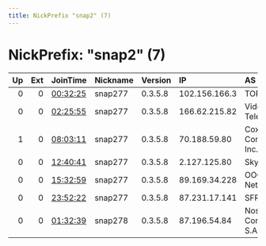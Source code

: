 ```yaml
---
title: NickPrefix "snap2" (7)
---
```


# NickPrefix: "snap2" (7)

|   Up |   Ext | JoinTime                                                                                            | Nickname   | Version   | IP            | AS                      | CC   |   ORp |   Dirp | OS    | Contact   |   eFamMembers |
|-----:|------:|:----------------------------------------------------------------------------------------------------|:-----------|:----------|:--------------|:------------------------|:-----|------:|-------:|:------|:----------|--------------:|
|    0 |     0 | [00:32:25](https://metrics.torproject.org/rs.html#details/2D35D0C3DCC7F9DA07DD0A0F56C2709D9FF5B5D8) | snap277    | 0.3.5.8   | 102.156.166.3 | TOPNET                  | tn   | 40657 |      0 | Linux | None      |             1 |
|    0 |     0 | [02:25:55](https://metrics.torproject.org/rs.html#details/24951A539B41731D8D3A403BC2FC364C4C0075F9) | snap277    | 0.3.5.8   | 166.62.215.82 | Videotron Telecom Ltee  | ca   | 39571 |      0 | Linux | None      |             1 |
|    1 |     0 | [08:03:11](https://metrics.torproject.org/rs.html#details/B9DEE2A00E8CEFD61A2C476867CD3F8DD9A0F044) | snap277    | 0.3.5.8   | 70.188.59.80  | Cox Communications Inc. | us   | 42165 |      0 | Linux | None      |             1 |
|    0 |     0 | [12:40:41](https://metrics.torproject.org/rs.html#details/42F8B6129264A824C2E5E8F1C1A2AC93DEFD4776) | snap277    | 0.3.5.8   | 2.127.125.80  | Sky UK Limited          | gb   | 40433 |      0 | Linux | None      |             1 |
|    0 |     0 | [15:32:59](https://metrics.torproject.org/rs.html#details/5ED67640436F1F637FF775D4BBBB4E7C6292423A) | snap277    | 0.3.5.8   | 89.169.34.228 | OOO Trivon Networks     | ru   | 38137 |      0 | Linux | None      |             1 |
|    0 |     0 | [23:52:22](https://metrics.torproject.org/rs.html#details/528D8B460B9B6C4A3D5BBDC6164B97CF61E2789C) | snap277    | 0.3.5.8   | 87.231.17.141 | SFR SA                  | fr   | 45751 |      0 | Linux | None      |             1 |
|    0 |     0 | [01:32:39](https://metrics.torproject.org/rs.html#details/2266FF88E434D02268432F07FF3C6B7A263B0526) | snap278    | 0.3.5.8   | 87.196.54.84  | Nos Comunicacoes, S.A.  | pt   | 36739 |      0 | Linux | None      |             1 |
